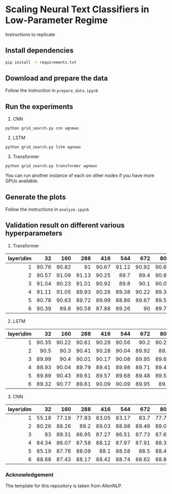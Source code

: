 # Scaling Neural Text Classifiers in Low-Parameter Regime

Instructions to replicate
## Install dependencies
```bash
pip install -r requirements.txt
```
## Download and prepare the data
Follow the instruction in `prepare_data.ipynb`
## Run the experiments
1. CNN
```
python grid_search.py cnn agnews
```
2. LSTM
```
python grid_search.py lstm agnews
```
3. Transformer
```
python grid_search.py transformer agnews
```
You can run another instance of each on other nodes if you have more GPUs available.
## Generate the plots
Follow the instructions in `analyze.ipynb`

## Validation result on different various hyperparameters
1. Transformer

|  layer\dim  |    32 |   160 |   288 |   416 |   544 |   672 |   800 |   928 |
|---:|------:|------:|------:|------:|------:|------:|------:|------:|
|  1 | 90.76 | 90.82 | 91    | 90.67 | 91.12 | 90.92 | 90.67 | 90.83 |
|  2 | 90.57 | 91.09 | 91.13 | 90.25 | 89.7  | 89.4  | 90.82 | 90.19 |
|  3 | 91.04 | 90.23 | 91.01 | 90.92 | 89.8  | 90.1  | 90.08 | 90.5  |
|  4 | 91.11 | 91.05 | 89.93 | 90.26 | 89.38 | 90.22 | 89.35 | 89.7  |
|  5 | 90.78 | 90.63 | 89.72 | 89.99 | 88.86 | 89.67 | 89.58 | 88.56 |
|  6 | 90.39 | 89.8  | 90.58 | 87.88 | 89.26 | 90    | 89.71 | 86.62 |

2. LSTM

|  layer\dim  |    32 |   160 |   288 |   416 |   544 |   672 |   800 |   928 |
|---:|------:|------:|------:|------:|------:|------:|------:|------:|
|  1 | 90.35 | 90.22 | 90.61 | 90.28 | 90.56 | 90.2  | 90.22 | 89.83 |
|  2 | 90.5  | 90.3  | 90.41 | 90.28 | 90.04 | 89.92 | 89.9  | 89.78 |
|  3 | 89.99 | 90.4  | 90.01 | 90.17 | 90.08 | 89.95 | 89.66 | 90.24 |
|  4 | 88.93 | 90.04 | 89.79 | 89.41 | 89.98 | 89.71 | 89.45 | 89.99 |
|  5 | 89.89 | 90.43 | 89.61 | 89.57 | 89.68 | 89.48 | 89.56 | 89.59 |
|  6 | 89.32 | 90.77 | 89.61 | 90.09 | 90.09 | 89.95 | 89.6  | 89.05 |

3. CNN

|  layer\dim  |    32 |   160 |   288 |   416 |   544 |   672 |   800 |   928 |
|---:|------:|------:|------:|------:|------:|------:|------:|------:|
|  1 | 55.18 | 77.19 | 77.83 | 83.05 | 83.17 | 83.7  | 77.77 | 83.09 |
|  2 | 80.26 | 88.26 | 89.2  | 89.03 | 88.98 | 89.49 | 89.02 | 89.59 |
|  3 | 83    | 89.31 | 86.95 | 87.27 | 86.51 | 87.73 | 87.61 | 88.08 |
|  4 | 84.34 | 86.07 | 87.58 | 88.12 | 87.97 | 87.91 | 88.36 | 88.49 |
|  5 | 85.19 | 87.76 | 88.09 | 88.1  | 88.58 | 88.5  | 88.41 | 88.66 |
|  6 | 88.68 | 87.43 | 88.17 | 88.42 | 88.74 | 88.62 | 88.89 | 89.27 |

### Acknowledgement
The template for this repository is taken from AllenNLP.

